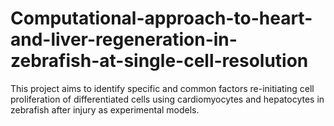 # Computational-approach-to-heart-and-liver-regeneration-in-zebrafish-at-single-cell-resolution
This project aims to identify specific and common factors re-initiating cell proliferation of differentiated cells using cardiomyocytes and hepatocytes in zebrafish after injury as experimental models.
